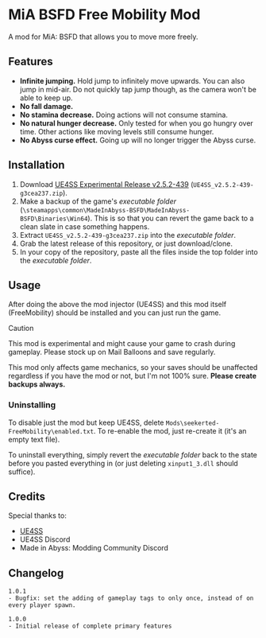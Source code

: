 # MiA BSFD Free Mobility Mod

A mod for MiA: BSFD that allows you to move more freely.

## Features

- **Infinite jumping.** Hold jump to infinitely move upwards. You can also jump in mid-air. Do not quickly tap jump though, as the camera won't be able to keep up.
- **No fall damage.**
- **No stamina decrease.** Doing actions will not consume stamina.
- **No natural hunger decrease.** Only tested for when you go hungry over time. Other actions like moving levels still consume hunger.
- **No Abyss curse effect.** Going up will no longer trigger the Abyss curse.

## Installation

1. Download [UE4SS Experimental Release v2.5.2-439](https://github.com/UE4SS-RE/RE-UE4SS/releases/tag/experimental) (`UE4SS_v2.5.2-439-g3cea237.zip`).
1. Make a backup of the game's _executable folder_ (`\steamapps\common\MadeInAbyss-BSFD\MadeInAbyss-BSFD\Binaries\Win64`). This is so that you can revert the game back to a clean slate in case something happens.
1. Extract `UE4SS_v2.5.2-439-g3cea237.zip` into the _executable folder_.
1. Grab the latest release of this repository, or just download/clone.
1. In your copy of the repository, paste all the files inside the top folder into the _executable folder_.

## Usage

After doing the above the mod injector (UE4SS) and this mod itself (FreeMobility) should be installed and you can just run the game.

> [!CAUTION]
> This mod is experimental and might cause your game to crash during gameplay. Please stock up on Mail Balloons and save regularly.

This mod only affects game mechanics, so your saves should be unaffected regardless if you have the mod or not, but I'm not 100% sure. **Please create backups always.**

### Uninstalling

To disable just the mod but keep UE4SS, delete `Mods\seekerted-FreeMobility\enabled.txt`. To re-enable the mod, just re-create it (it's an empty text file).

To uninstall everything, simply revert the _executable folder_ back to the state before you pasted everything in (or just deleting `xinput1_3.dll` should suffice).

## Credits

Special thanks to:
- [UE4SS](https://github.com/UE4SS-RE/RE-UE4SS)
- UE4SS Discord
- Made in Abyss: Modding Community Discord

## Changelog

```
1.0.1
- Bugfix: set the adding of gameplay tags to only once, instead of on every player spawn.

1.0.0
- Initial release of complete primary features
```